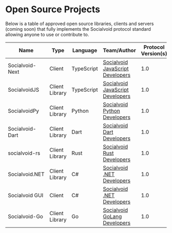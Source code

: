 # Open Source Projects

Below is a table of approved open source libraries, clients 
and servers (coming soon) that fully implements the
Socialvoid protocol standard allowing anyone to use or
contribute to.


| Name            | Type           | Language   | Team/Author                                                                                                    | Protocol Version(s) | URL                                            |
|-----------------|----------------|------------|----------------------------------------------------------------------------------------------------------------|---------------------|------------------------------------------------|
| Socialvoid-Next | Client | TypeScript | [Socialvoid JavaScript Developers](https://github.com/orgs/intellivoid/teams/socialvoid-javascript-developers) | 1.0                 | https://github.com/intellivoid/Socialvoid-Next |
| SocialvoidJS    | Client Library | TypeScript | [Socialvoid JavaScript Developers](https://github.com/orgs/intellivoid/teams/socialvoid-javascript-developers) | 1.0                 | https://github.com/intellivoid/SocialvoidJS    |
| SocialvoidPy    | Client Library | Python     | [Socialvoid Python Developers](https://github.com/orgs/intellivoid/teams/socialvoid-python-developers)         | 1.0                 | https://github.com/intellivoid/SocialvoidPy    |
| Socialvoid-Dart | Client Library | Dart       | [Socialvoid Dart Developers](https://github.com/orgs/intellivoid/teams/socialvoid-dart-developers)             | 1.0                 | https://github.com/intellivoid/Socialvoid-Dart |
| socialvoid-rs   | Client Library | Rust       | [Socialvoid Rust Developers](https://github.com/orgs/intellivoid/teams/socialvoid-rust-developers)             | 1.0                 | https://github.com/intellivoid/socialvoid-rs   |
| Socialvoid.NET  | Client Library | C#         | [Socialvoid .NET Developers](https://github.com/orgs/intellivoid/teams/socialvoid-net-developers)              | 1.0                 | https://github.com/intellivoid/Socialvoid.NET  |
| Socialvoid GUI  | Client         | C#         | [Socialvoid .NET Developers](https://github.com/orgs/intellivoid/teams/socialvoid-net-developers)              | 1.0                 | https://github.com/intellivoid/Socialvoid-GUI  |
| Socialvoid-Go   | Client Library | Go         | [Socialvoid GoLang Developers](https://github.com/orgs/intellivoid/teams/socialvoid-golang-developers)         | 1.0                 | https://github.com/intellivoid/Socialvoid-Go   |